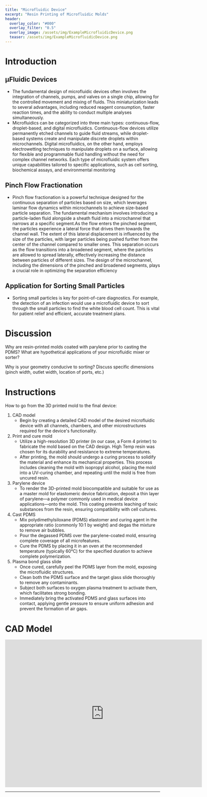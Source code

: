 ```yaml
---
title: "Microfluidic Device"
excerpt: "Resin Printing of Microfluidic Molds" 
header:
  overlay_color: "#000"
  overlay_filter: "0.5"
  overlay_image: /assets/img/ExampleMicrofluidicDevice.png
  teaser: /assets/img/ExampleMicrofluidicDevice.png
--- 
```


# Introduction
## μFluidic Devices
- The fundamental design of microfluidic devices often involves the integration of channels, pumps, and valves on a single chip, allowing for the controlled movement and mixing of fluids. This miniaturization leads to several advantages, including reduced reagent consumption, faster reaction times, and the ability to conduct multiple analyses simultaneously. 
- Microfluidics can be categorized into three main types: continuous-flow, droplet-based, and digital microfluidics. Continuous-flow devices utilize permanently etched channels to guide fluid streams, while droplet-based systems create and manipulate discrete droplets within microchannels. Digital microfluidics, on the other hand, employs electrowetting techniques to manipulate droplets on a surface, allowing for flexible and programmable fluid handling without the need for complex channel networks. Each type of microfluidic system offers unique capabilities tailored to specific applications, such as cell sorting, biochemical assays, and environmental monitoring 

## Pinch Flow Fractionation
- Pinch flow fractionation is a powerful technique designed for the continuous separation of particles based on size, which  leverages laminar flow dynamics within microchannels to achieve size-based particle separation. The fundamental mechanism involves introducing a particle-laden fluid alongside a sheath fluid into a microchannel that narrows at a specific segment.As the flow enters the pinched segment, the particles experience a lateral force that drives them towards the channel wall. The extent of this lateral displacement is influenced by the size of the particles, with larger particles being pushed further from the center of the channel compared to smaller ones. This separation occurs as the flow transitions into a broadened segment, where the particles are allowed to spread laterally, effectively increasing the distance between particles of different sizes. The design of the microchannel, including the dimensions of the pinched and broadened segments, plays a crucial role in optimizing the separation efficiency

## Application for Sorting Small Particles
- Sorting small particles is key for point-of-care diagnostics. For example, the detection of an infection would use a microfluidic device to sort through the small particles to find the white blood cell count. This is vital for patient relief and efficient, accurate treatment plans.

# Discussion 
Why are resin-printed molds coated with parylene prior to casting the PDMS? What are hypothetical applications of your microfluidic mixer or sorter?

Why is your geometry conducive to sorting? Discuss specific dimensions (pinch width, outlet width, location of ports, etc.)

# Instructions  
How to go from the 3D printed mold to the final device:
1) CAD model
    - Begin by creating a detailed CAD model of the desired microfluidic device with all channels, chambers, and other microstructures required for the device's functionality.
2) Print and cure mold
    - Utilize a high-resolution 3D printer (in our case, a Form 4 printer) to fabricate the mold based on the CAD design. High Temp resin was chosen for its durability and resistance to extreme temperatures. 
    - After printing, the mold should undergo a curing process to solidify the material and enhance its mechanical properties. This process includes cleaning the mold with isopropyl alcohol, placing the mold into a UV-curing chamber, and repeating until the mold is free from uncured resin.
3) Parylene device
    - To render the 3D-printed mold biocompatible and suitable for use as a master mold for elastomeric device fabrication, deposit a thin layer of parylene—a polymer commonly used in medical device applications—onto the mold. This coating prevents leaching of toxic substances from the resin, ensuring compatibility with cell cultures.​
4) Cast PDMS
    - Mix polydimethylsiloxane (PDMS) elastomer and curing agent in the appropriate ratio (commonly 10:1 by weight) and degas the mixture to remove air bubbles.​
    - Pour the degassed PDMS over the parylene-coated mold, ensuring complete coverage of all microfeatures.​
    - Cure the PDMS by placing it in an oven at the recommended temperature (typically 60°C) for the specified duration to achieve complete polymerization.
5) Plasma bond glass slide
    - Once cured, carefully peel the PDMS layer from the mold, exposing the microfluidic structures.​
    - Clean both the PDMS surface and the target glass slide thoroughly to remove any contaminants.​
    - Subject both surfaces to oxygen plasma treatment to activate them, which facilitates strong bonding.​
    - Immediately bring the activated PDMS and glass surfaces into contact, applying gentle pressure to ensure uniform adhesion and prevent the formation of air gaps.

# CAD Model

<iframe src="https://vanderbilt643.autodesk360.com/shares/public/SH286ddQT78850c0d8a4e82600be13efa8e4?mode=embed" width="640" height="480" allowfullscreen="true" webkitallowfullscreen="true" mozallowfullscreen="true"  frameborder="0"></iframe>

---



